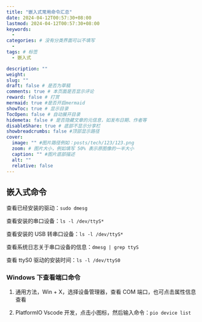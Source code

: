 ```yaml
---
title: "嵌入式常用命令汇总"
date: 2024-04-12T00:57:30+08:00
lastmod: 2024-04-12T00:57:30+08:00
keywords:
  -
categories: # 没有分类界面可以不填写
  -
tags: # 标签
  - 嵌入式

description: ""
weight:
slug: ""
draft: false # 是否为草稿
comments: true # 本页面是否显示评论
reward: false # 打赏
mermaid: true #是否开启mermaid
showToc: true # 显示目录
TocOpen: false # 自动展开目录
hidemeta: false # 是否隐藏文章的元信息，如发布日期、作者等
disableShare: true # 底部不显示分享栏
showbreadcrumbs: false #顶部显示路径
cover:
  image: "" #图片路径例如：posts/tech/123/123.png
  zoom: # 图片大小，例如填写 50% 表示原图像的一半大小
  caption: "" #图片底部描述
  alt: ""
  relative: false
---
```


## 嵌入式命令

查看已经安装的驱动：`sudo dmesg`

查看安装的串口设备：`ls -l /dev/ttyS*`

查看安装的 USB 转串口设备：`ls -l /dev/ttyS*`

查看系统日志关于串口设备的信息：`dmesg | grep ttyS`

查看 ttyS0 驱动的安装时间：`ls -l /dev/ttyS0`

### Windows 下查看端口命令

1. 通用方法，Win + X，选择设备管理器，查看 COM 端口，也可点击属性信息查看

2. PlatformIO Vscode 开发，点击小图标，然后输入命令：`pio device list`
